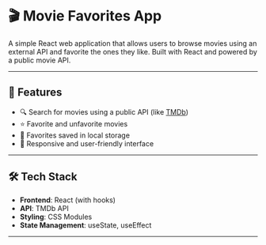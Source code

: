 # 🎬 Movie Favorites App

A simple React web application that allows users to browse movies using an external API and favorite the ones they like. Built with React and powered by a public movie API.

---

## 🚀 Features

- 🔍 Search for movies using a public API (like [TMDb](https://www.themoviedb.org/))
- ⭐ Favorite and unfavorite movies
- 💾 Favorites saved in local storage
- 📱 Responsive and user-friendly interface

---

## 🛠️ Tech Stack

- **Frontend**: React (with hooks)
- **API**: TMDb API 
- **Styling**: CSS Modules 
- **State Management**: useState, useEffect

---


